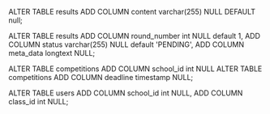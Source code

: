 ALTER TABLE results 
ADD COLUMN content varchar(255) NULL DEFAULT null;




ALTER TABLE results 
ADD COLUMN round_number int NULL default 1,
ADD COLUMN status varchar(255) NULL default 'PENDING',
ADD COLUMN meta_data longtext NULL;

ALTER TABLE competitions 
ADD COLUMN school_id int NULL ALTER TABLE competitions 
ADD COLUMN deadline timestamp NULL;

ALTER TABLE users 
ADD COLUMN school_id int NULL,
ADD COLUMN class_id int NULL;

